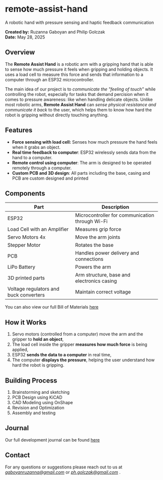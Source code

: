 # remote-assist-hand
A robotic hand with pressure sensing and haptic feedback communication

**Created by:** Ruzanna Gaboyan and Philip Golczak  
**Date:** May 28, 2025  

## Overview
The **Remote Assist Hand** is a robotic arm with a gripping hand that is able to sense how much pressure it feels when gripping and holding objects. It uses a load cell to measure this force and sends that information to a computer through an ESP32 microcontroller. 

The main idea of our project is to *communicate the "feeling of touch"* while controlling the robot, especially for tasks that demand percision when it comes to pressure awareness: like when handling delicate objects. Unlike most robotic arms, **Remote Assist Hand** can *sense physical resistance and communicate it back* to the user, which helps them to know how hard the robot is gripping without directly touching anything. 

## Features
- **Force sensing with load cell:** Senses how much pressure the hand feels when it grabs an object.
- **Real time feedback to computer**: ESP32 wirelessly sends data from the hand to a computer.
- **Remote control using computer**: The arm is designed to be operated remotely through a computer. 
- **Custom PCB and 3D design**: All parts including the base, casing and PCB are custom designed and printed

## Components
| Part        | Description            |
|-------------|-------------------------|
|ESP32|Microcontroller for communication through Wi-Fi|
|Load Cell with an Amplifier|Measures grip force|
|Servo Motors 4x|Move the arm joints|
|Stepper Motor|Rotates the base|
|PCB|Handles power delivery and connections|
|LiPo Battery|Powers the arm|
|3D printed parts|Arm structure, base and electronics casing|
|Voltage regulators and buck converters|Maintain correct voltage|

You can also view our full Bill of Materials [here](./MATERIALS-AND-BUDGET.md)

## How it Works
1) Servo motors (controlled from a computer) move the arm and the gripper to **hold an object**,
2) The load cell inside the gripper **measures how much force** is being applied,
3) ESP32 **sends the data to a computer** in real time,
4) The computer **displays the pressure**, helping the user understand how hard the robot is gripping.

## Building Process
1) Brainstorming and sketching
2) PCB Design using KiCAD 
3) CAD Modeling using OnShape
4) Revision and Optimization
5) Assembly and testing

## Journal
Our full development journal can be found [here](./JOURNAL.md)

## Contact
For any questions or suggestions please reach out to us at *gaboyanruzanna@gmail.com* or *ph.golczak@gmail.com* .
